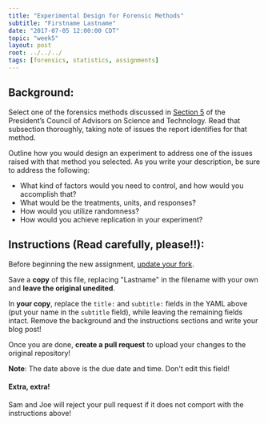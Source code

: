 ```yaml
---
title: "Experimental Design for Forensic Methods"
subtitle: "Firstname Lastname"
date: "2017-07-05 12:00:00 CDT"
topic: "week5"
layout: post
root: ../../../
tags: [forensics, statistics, assignments]
---
```

 
## Background:

Select one of the forensics methods discussed in [Section 5]( https://obamawhitehouse.archives.gov/sites/default/files/microsites/ostp/PCAST/pcast_forensic_science_report_final.pdf#%5B%7B%22num%22%3A213%2C%22gen%22%3A0%7D%2C%7B%22name%22%3A%22XYZ%22%7D%2C52%2C680%2C0%5D) of the President’s Council of Advisors on Science and Technology. Read that subsection thoroughly, taking note of issues the report identifies for that method.

Outline how you would design an experiment to address one of the issues raised with that method you selected. As you write your description, be sure to address the following:

- What kind of factors would you need to control, and how would you accomplish that?
- What would be the treatments, units, and responses?
- How would you utilize randomness?
- How would you achieve replication in your experiment?

 
## Instructions (Read carefully, please!!):

Before beginning the new assignment, [update your fork](https://github.com/CSAFE-ISU/REU-blog/blob/master/update_instructions/Update_instructions.md).

Save a **copy** of this file, replacing "Lastname" in the filename with your own and **leave the original unedited**.

In **your copy**, replace the `title:` and `subtitle:` fields in the YAML above (put your name in the `subtitle` field), while leaving the remaining fields intact. Remove the background and the instructions sections and write your blog post! 

Once you are done, **create a pull request** to upload your changes to the original repository!

**Note**: The date above is the due date and time. Don't edit this field! 

#### Extra, extra!  

Sam and Joe will reject your pull request if it does not comport with the instructions above! 
